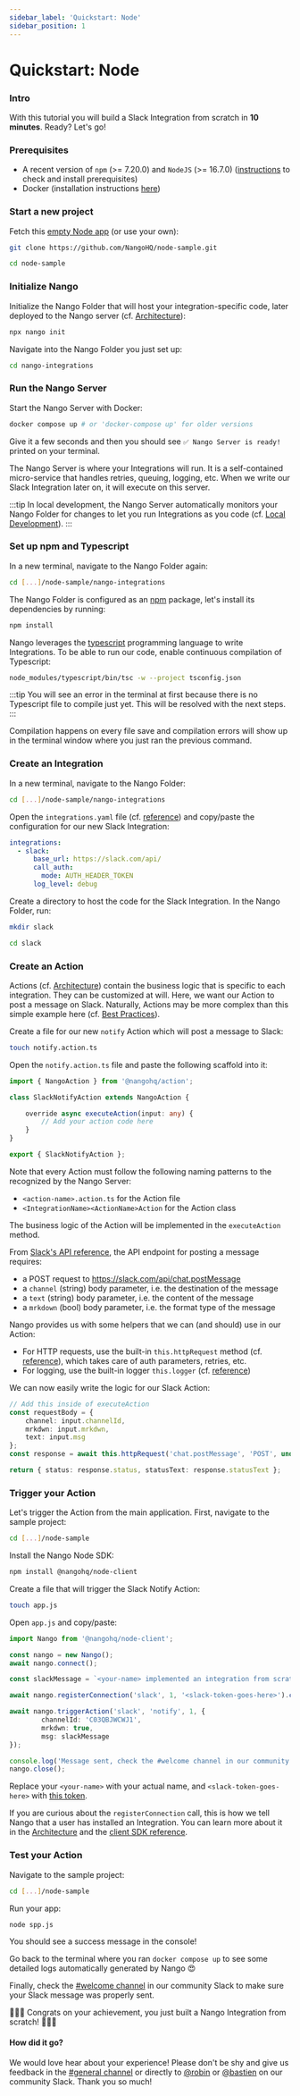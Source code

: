 ```yaml
---
sidebar_label: 'Quickstart: Node'
sidebar_position: 1
---
```


# Quickstart: Node

### Intro

With this tutorial you will build a Slack Integration from scratch in **10 minutes**. Ready? Let's go!

### Prerequisites

- A recent version of `npm` (>= 7.20.0) and `NodeJS` (>= 16.7.0) ([instructions](https://www.notion.so/nangohq/Prerequisites-398e9314196b44cb8950132df15c8752) to check and install prerequisites)
- Docker (installation instructions [here](https://www.docker.com/products/docker-desktop/))

### Start a new project

Fetch this [empty Node app](https://github.com/NangoHQ/node-sample) (or use your own):
```bash
git clone https://github.com/NangoHQ/node-sample.git
```
```bash
cd node-sample
```

### Initialize Nango

Initialize the Nango Folder that will host your integration-specific code, later deployed to the Nango server (cf. [Architecture](architecture.md)):
```bash
npx nango init
```

Navigate into the Nango Folder you just set up:
```bash
cd nango-integrations
```

### Run the Nango Server

Start the Nango Server with Docker:
```bash
docker compose up # or 'docker-compose up' for older versions
```

Give it a few seconds and then you should see `✅ Nango Server is ready!` printed on your terminal.

The Nango Server is where your Integrations will run. It is a self-contained micro-service that handles retries, queuing, logging, etc. When we write our Slack Integration later on, it will execute on this server.

:::tip
In local development, the Nango Server automatically monitors your Nango Folder for changes to let you run Integrations as you code (cf. [Local Development](local-development.md)).
:::

### Set up npm and Typescript

In a new terminal, navigate to the Nango Folder again:
```bash
cd [...]/node-sample/nango-integrations
```

The Nango Folder is configured as an [npm](https://docs.npmjs.com/packages-and-modules) package, let's install its dependencies by running:
```bash
npm install
```

Nango leverages the [typescript](https://www.typescriptlang.org/) programming language to write Integrations. To be able to run our code, enable continuous compilation of Typescript: 
```bash
node_modules/typescript/bin/tsc -w --project tsconfig.json
```

:::tip
You will see an error in the terminal at first because there is no Typescript file to compile just yet. This will be resolved with the next steps.
:::

Compilation happens on every file save and compilation errors will show up in the terminal window where you just ran the previous command.

### Create an Integration

In a new terminal, navigate to the Nango Folder:
```bash
cd [...]/node-sample/nango-integrations
```

Open the `integrations.yaml` file (cf. [reference](reference/configuration.md#integrationsYaml)) and copy/paste the configuration for our new Slack Integration:
```yaml title="integrations.yaml"
integrations:
  - slack:
      base_url: https://slack.com/api/
      call_auth:
        mode: AUTH_HEADER_TOKEN
      log_level: debug
```

Create a directory to host the code for the Slack Integration. In the Nango Folder, run:
```bash
mkdir slack
```
```bash
cd slack
```

### Create an Action

Actions (cf. [Architecture](architecture.md)) contain the business logic that is specific to each integration. They can be customized at will. Here, we want our Action to post a message on Slack. Naturally, Actions may be more complex than this simple example here (cf. [Best Practices](reference/best-practices.md)).

Create a file for our new `notify` Action which will post a message to Slack: 
```bash
touch notify.action.ts
```

Open the `notify.action.ts` file and paste the following scaffold into it:
```typescript title="notify.action.ts"
import { NangoAction } from '@nangohq/action';

class SlackNotifyAction extends NangoAction {

    override async executeAction(input: any) {
        // Add your action code here
    }
}

export { SlackNotifyAction };
```

Note that every Action must follow the following naming patterns to the recognized by the Nango Server:
- `<action-name>.action.ts` for the Action file
- `<IntegrationName><ActionName>Action` for the Action class

The business logic of the Action will be implemented in the `executeAction` method.

From [Slack's API reference](https://api.slack.com/methods/chat.postMessage), the API endpoint for posting a message requires:
- a POST request to https://slack.com/api/chat.postMessage
- a `channel` (string) body parameter, i.e. the destination of the message
- a `text` (string) body parameter, i.e. the content of the message
- a `mrkdown` (bool) body parameter, i.e. the format type of the message

Nango provides us with some helpers that we can (and should) use in our Action:
- For HTTP requests, use the built-in `this.httpRequest` method (cf. [reference](reference/actions.md#httpRequest)), which takes care of auth parameters, retries,  etc.
- For logging, use the built-in logger `this.logger` (cf. [reference](reference/actions.md#logger))

We can now easily write the logic for our Slack Action:
```ts title="notify.action.ts"
// Add this inside of executeAction
const requestBody = {
    channel: input.channelId,
    mrkdwn: input.mrkdwn,
    text: input.msg
};
const response = await this.httpRequest('chat.postMessage', 'POST', undefined, requestBody);

return { status: response.status, statusText: response.statusText };
```

### Trigger your Action

Let's trigger the Action from the main application. First, navigate to the sample project:
```bash
cd [...]/node-sample
```

Install the Nango Node SDK: 
```bash
npm install @nangohq/node-client
```

Create a file that will trigger the Slack Notify Action: 
```bash
touch app.js
```

Open `app.js` and copy/paste: 
```typescript title="app.js"
import Nango from '@nangohq/node-client';

const nango = new Nango();
await nango.connect();

const slackMessage = `<your-name> implemented an integration from scratch 💪`; // TODO: replace name

await nango.registerConnection('slack', 1, '<slack-token-goes-here>').catch((e) => {console.log(e)}); // TODO: replace token

await nango.triggerAction('slack', 'notify', 1, {
        channelId: 'C03QBJWCWJ1',
        mrkdwn: true,
        msg: slackMessage
});

console.log('Message sent, check the #welcome channel in our community Slack -> https://nango.dev/slack');
nango.close();
```

Replace your `<your-name>` with your actual name, and `<slack-token-goes-here>` with [this token](https://nangohq.notion.site/Quickstart-Slack-access-token-f41c7cc291c74fbd9b1110af6d631d01).

If you are curious about the `registerConnection` call, this is how we tell Nango that a user has installed an Integration. You can learn more about it in the [Architecture](architecture.md#nango-integrations--actions) and the [client SDK reference](reference/SDKs/node.md#registerConnection).


### Test your Action

Navigate to the sample project:
```bash
cd [...]/node-sample
```

Run your app: 
```bash
node spp.js
```

You should see a success message in the console!

Go back to the terminal where you ran `docker compose up` to see some detailed logs automatically generated by Nango 😍

Finally, check the [#welcome channel](https://nango-community.slack.com/archives/C03QBJWCWJ1) in our community Slack to make sure your Slack message was properly sent.

🎉🎉🎉 Congrats on your achievement, you just built a Nango Integration from scratch! 🎉🎉🎉

#### How did it go?
We would love hear about your experience! Please don't be shy and give us feedback in the [#general channel](https://nango-community.slack.com/archives/C03QBHSMPUM) or directly to [@robin](https://nango-community.slack.com/archives/D03PZUHHF1V) or [@bastien](https://nango-community.slack.com/archives/D03QEGGULKC) on our community Slack. Thank you so much!